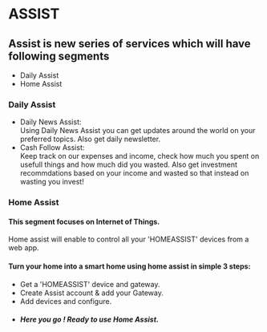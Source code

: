 # ASSIST
## Assist is new series of services which will have following segments
* Daily Assist
* Home Assist

### Daily Assist
* Daily News Assist:\
Using Daily News Assist you can get updates around the world on your preferred topics.
Also get daily newsletter.
* Cash Follow Assist:\
Keep track on our expenses and income, check how much you spent on usefull things and how much did you wasted.
Also get investment recommdations based on your income and wasted so that instead on wasting you invest!

### Home Assist
#### This segment focuses on Internet of Things.
Home assist will enable to control all your 'HOMEASSIST' devices from a web app.
#### Turn your home into a smart home using home assist in simple 3 steps:
* Get a 'HOMEASSIST' device and gateway.
* Create Assist account & add your Gateway.
* Add devices and configure.
* ##### Here you go ! Ready to use Home Assist. 
